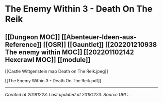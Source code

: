 # The Enemy Within 3 - Death On The Reik
 [[Dungeon MOC]] [[Abenteuer-Ideen-aus-Reference]] [[OSR]] [[Gauntlet]] [[202201210938 The enemy within MOC]] [[202201102142 Hexcrawl MOC]] [[module]] 
---
[[Castle Wittgenstein map Death on The Reik.jpeg]]

[[The Enemy Within 3 - Death On The Reik.pdf]]



---

_Created at 20181223._
_Last updated at 20181223._
_Source URL: [](https://thetrove.net//Books/Warhammer/Fantasy/Roleplay/1st%20edition/The%20Enemy%20Within%203%20-%20Death%20On%20The%20Reik.pdf)._



